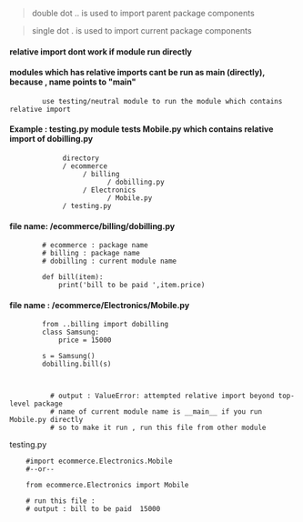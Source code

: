 > double dot .. is used to import parent package components

> single dot . is used to import current package components


#### relative import dont work if module run directly

#### modules which has relative imports cant be run as main (directly), because , __name__ points to "__main__"

            use testing/neutral module to run the module which contains relative import
                   
#### Example : testing.py module tests Mobile.py which contains relative import of dobilling.py


                 directory
                 / ecommerce
                      / billing
                            / dobilling.py
                      / Electronics
                            / Mobile.py                                       
                 / testing.py

#### file name: /ecommerce/billing/dobilling.py
		
            # ecommerce : package name
            # billing : package name
            # dobilling : current module name

            def bill(item):
                print('bill to be paid ',item.price)

		

#### file name :  /ecommerce/Electronics/Mobile.py


            from ..billing import dobilling
            class Samsung:
                price = 15000

            s = Samsung()
            dobilling.bill(s)



              # output : ValueError: attempted relative import beyond top-level package
              # name of current module name is __main__ if you run Mobile.py directly
              # so to make it run , run this file from other module






testing.py

        #import ecommerce.Electronics.Mobile
        #--or--
        
        from ecommerce.Electronics import Mobile

        # run this file : 
        # output : bill to be paid  15000








